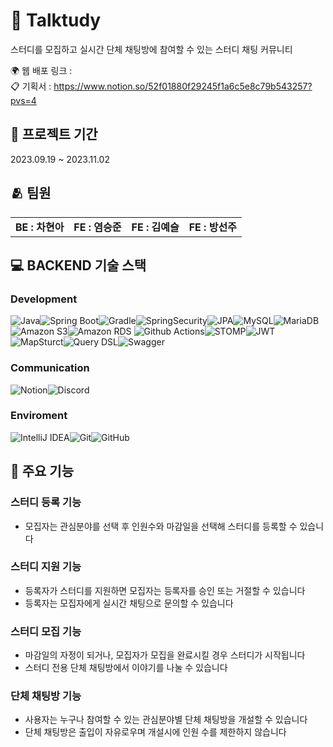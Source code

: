# :speech_balloon: Talktudy
스터디를 모집하고 실시간 단체 채팅방에 참여할 수 있는 스터디 채팅 커뮤니티

:earth_africa: 웹 배포 링크 :
<br/>
:clipboard: 기획서 : https://www.notion.so/52f01880f29245f1a6c5e8c79b543257?pvs=4

## :date: 프로젝트 기간
2023.09.19 ~ 2023.11.02

## :people_hugging: 팀원
<table>
  <tbody>
    <tr>
      <td align="center"><b>BE : 차현아 </b></td>
      <td align="center"><b> FE : 염승준 </b></td>
      <td align="center"><b> FE : 김예슬 </b></td>
      <td align="center"><b> FE : 방선주 </b></td>
    </tr>
  </tbody>
</table>

## :computer: BACKEND 기술 스택
### Development
<img alt="Java" src="https://img.shields.io/badge/Java-FF7800.svg?&style=for-the-badge&logo=Java&logoColor=white"/><img alt="Spring Boot" src="https://img.shields.io/badge/SpringBoot-6DB33F.svg?&style=for-the-badge&logo=SpringBoot&logoColor=white"/><img alt="Gradle" src="https://img.shields.io/badge/Gradle-02303A.svg?&style=for-the-badge&logo=Gradle&logoColor=white"/><img alt="SpringSecurity" src="https://img.shields.io/badge/SpringSecurity-6DB33F.svg?&style=for-the-badge&logo=SpringSecurity&logoColor=white"/><img alt="JPA" src="https://img.shields.io/badge/JPA-8A8A8A.svg?&style=for-the-badge&logo=JPA&logoColor=white"/><img alt="MySQL" src="https://img.shields.io/badge/MySQL-4479A1.svg?&style=for-the-badge&logo=MySQL&logoColor=white"/><img alt="MariaDB" src="https://img.shields.io/badge/MariaDB-003545.svg?&style=for-the-badge&logo=MariaDB&logoColor=white"/><img alt="Amazon S3" src="https://img.shields.io/badge/Amazon S3-569A31.svg?&style=for-the-badge&logo=Amazon S3&logoColor=white"/><img alt="Amazon RDS" src="https://img.shields.io/badge/Amazon RDS-527FFF.svg?&style=for-the-badge&logo=Amazon RDS&logoColor=white"/>
<img alt="Github Actions" src="https://img.shields.io/badge/Github Actions-2088FF.svg?&style=for-the-badge&logo=Github Actions&logoColor=white"/><img alt="STOMP" src="https://img.shields.io/badge/STOMP-010101.svg?&style=for-the-badge&logo=STOMP&logoColor=white"/><img alt="JWT" src="https://img.shields.io/badge/JWT-000000.svg?&style=for-the-badge&logo=JSON Web Tokens&logoColor=white"/><img alt="MapSturct" src="https://img.shields.io/badge/MapSturct-2A7BA0.svg?&style=for-the-badge&logo=MapSturct&logoColor=white"/><img alt="Query DSL" src="https://img.shields.io/badge/Query DSL-0769AD.svg?&style=for-the-badge&logo=Query DSL&logoColor=white"/><img alt="Swagger" src="https://img.shields.io/badge/Swagger-85EA2D.svg?&style=for-the-badge&logo=Swagger&logoColor=white"/>

### Communication
<img alt="Notion" src="https://img.shields.io/badge/Notion-000000.svg?&style=for-the-badge&logo=Notion&logoColor=white"/><img alt="Discord" src="https://img.shields.io/badge/Discord-5865F2.svg?&style=for-the-badge&logo=Discord&logoColor=white"/>

### Enviroment
<img alt="IntelliJ IDEA" src="https://img.shields.io/badge/IntelliJ IDEA-000000.svg?&style=for-the-badge&logo=IntelliJ IDEA&logoColor=white"/><img alt="Git" src="https://img.shields.io/badge/Git-F05032.svg?&style=for-the-badge&logo=Git&logoColor=white"/><img alt="GitHub" src="https://img.shields.io/badge/GitHub-181717.svg?&style=for-the-badge&logo=GitHub&logoColor=white"/>

## :briefcase: 주요 기능
### 스터디 등록 기능
- 모집자는 관심분야를 선택 후 인원수와 마감일을 선택해 스터디를 등록할 수 있습니다
### 스터디 지원 기능
- 등록자가 스터디를 지원하면 모집자는 등록자를 승인 또는 거절할 수 있습니다
- 등록자는 모집자에게 실시간 채팅으로 문의할 수 있습니다
### 스터디 모집 기능
- 마감일의 자정이 되거나, 모집자가 모집을 완료시킬 경우 스터디가 시작됩니다
- 스터디 전용 단체 채팅방에서 이야기를 나눌 수 있습니다
### 단체 채팅방 기능
- 사용자는 누구나 참여할 수 있는 관심분야별 단체 채팅방을 개설할 수 있습니다
- 단체 채팅방은 출입이 자유로우며 개설시에 인원 수를 제한하지 않습니다





